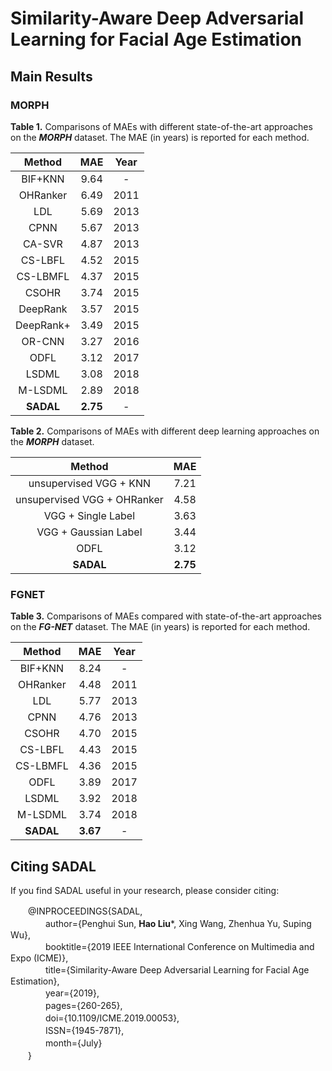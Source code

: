 # Similarity-Aware Deep Adversarial Learning for Facial Age Estimation

## Main Results
### MORPH
**Table 1.** Comparisons of MAEs with different state-of-the-art approaches on the ***MORPH*** dataset. The MAE (in years) is reported for each method.  

| Method | MAE  | Year |
|:------------: |:---------------:|:-----:|
| BIF+KNN      | 9.64 | - |
| OHRanker      |  6.49        |   2011 |
| LDL | 5.69       |   2013 |
| CPNN      | 5.67 | 2013 |
| CA-SVR      |  4.87       |   2013 |
| CS-LBFL | 4.52        |   2015 |
| CS-LBMFL    | 4.37 | 2015 |
| CSOHR      | 3.74 | 2015 |
| DeepRank      |  3.57        |   2015 |
| DeepRank+ | 3.49       |   2015 |
| OR-CNN     | 3.27 | 2016 |
| ODFL      |  3.12       |   2017 |
| LSDML | 3.08      |   2018 |
| M-LSDML    | 2.89 | 2018 |
| **SADAL**     |  **2.75**         |  - |

**Table 2.** Comparisons of MAEs with different deep learning approaches on the ***MORPH*** dataset.

| Method | MAE  |
|:------------: |:---------------:|
| unsupervised VGG + KNN      | 7.21 |
| unsupervised VGG + OHRanker     | 4.58 |
| VGG + Single Label     | 3.63 |
| VGG + Gaussian Label     | 3.44 |
| ODFL     | 3.12 |
| **SADAL**      | **2.75** |

### FGNET
**Table 3.** Comparisons of MAEs compared with state-of-the-art approaches on the ***FG-NET*** dataset. The MAE (in years) is reported for each method.

| Method | MAE  | Year |
|:------------: |:---------------:|:-----:|
| BIF+KNN      | 8.24 | - |
| OHRanker      |  4.48        |   2011 |
| LDL | 5.77       |   2013 |
| CPNN      | 4.76 | 2013 |
| CSOHR      | 4.70 | 2015 |
| CS-LBFL | 4.43        |   2015 |
| CS-LBMFL    | 4.36 | 2015 |
| ODFL      |  3.89       |   2017 |
| LSDML | 3.92      |   2018 |
| M-LSDML    | 3.74 | 2018 |
| **SADAL**     |  **3.67**         |  - |

## Citing SADAL
If you find SADAL useful in your research, please consider citing:

　　@INPROCEEDINGS{SADAL,  
　　　　author={Penghui Sun, **Hao Liu***, Xing Wang, Zhenhua Yu, Suping Wu},  
　　　　booktitle={2019 IEEE International Conference on Multimedia and Expo (ICME)},  
　　　　title={Similarity-Aware Deep Adversarial Learning for Facial Age Estimation},  
　　　　year={2019},  
　　　　pages={260-265},  
　　　　doi={10.1109/ICME.2019.00053},  
　　　　ISSN={1945-7871},  
　　　　month={July}  
　　} 
